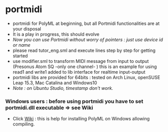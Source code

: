# portmidi
* portmidi for PolyML at beginning, but all Portmidi functionalities are at your disposal
* It is a play in progress, this should evolve
* *Now you can use Portmidi without worry of pointers : just use device id or name*
* please read tutor_eng.sml and execute lines step by step for getting started
* use modifier.sml to transform MIDI message from input to output (Presonus Atom SQ -only one channel- )
  this is an example for using read1 and write1 added to lib interface for realtime input-output
* portmidi libs are provided for 64bits : tested on Arch Linux, openSUSE Leap 15.3, Mac Catalina and Windows10 
* *Note : on Ubuntu Studio, timestamp don't work.*
### Windows users : before using portmidi you have to set portmidi.dll executable => see Wiki
* Click [Wiki](https://github.com/jh-midi/portmidi-sml/wiki) : this is help for installing PolyML on Windows allowing compiling.


